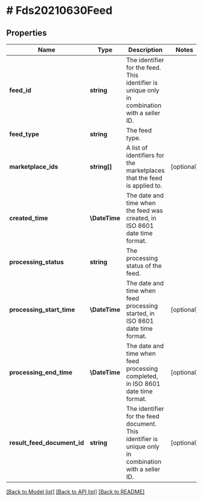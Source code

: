 # # Fds20210630Feed

## Properties

Name | Type | Description | Notes
------------ | ------------- | ------------- | -------------
**feed_id** | **string** | The identifier for the feed. This identifier is unique only in combination with a seller ID. |
**feed_type** | **string** | The feed type. |
**marketplace_ids** | **string[]** | A list of identifiers for the marketplaces that the feed is applied to. | [optional]
**created_time** | **\DateTime** | The date and time when the feed was created, in ISO 8601 date time format. |
**processing_status** | **string** | The processing status of the feed. |
**processing_start_time** | **\DateTime** | The date and time when feed processing started, in ISO 8601 date time format. | [optional]
**processing_end_time** | **\DateTime** | The date and time when feed processing completed, in ISO 8601 date time format. | [optional]
**result_feed_document_id** | **string** | The identifier for the feed document. This identifier is unique only in combination with a seller ID. | [optional]

[[Back to Model list]](../../README.md#models) [[Back to API list]](../../README.md#endpoints) [[Back to README]](../../README.md)
